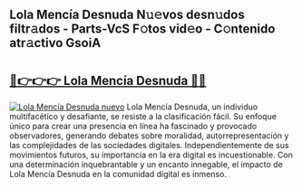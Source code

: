 ## Lola Mencía Desnuda N𝚞𝚎vos desn𝚞dos filtr𝚊dos - Parts-VcS F𝚘tos vid𝚎o - C𝚘ntenido atr𝚊ctivo GsoiA

# <h2><a href="http://mbbwonx.tromn.icu/?c=Lola+Menc%c3%ada+Desnuda">🔗👉👉👉 Lola Mencía Desnuda 🔗🔗</a></h2>

[![Lola Mencía Desnuda nuevo](https://i.imgur.com/pEAQMta.gif)](http://mbbwonx.tromn.icu/?c=Lola+Menc%c3%ada+Desnuda)
Lola Mencía Desnuda, un individuo multifacético y desafiante, se resiste a la clasificación fácil. Su enfoque único para crear una presencia en línea ha fascinado y provocado observadores, generando debates sobre moralidad, autorrepresentación y las complejidades de las sociedades digitales. Independientemente de sus movimientos futuros, su importancia en la era digital es incuestionable. Con una determinación inquebrantable y un encanto innegable, el impacto de Lola Mencía Desnuda en la comunidad digital es inmenso.
